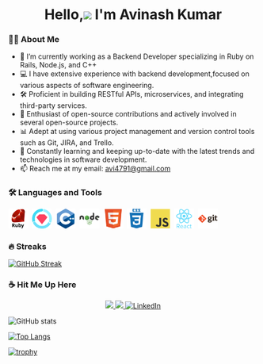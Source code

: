 <h1 align="center"> Hello,<img src="https://media.giphy.com/media/hvRJCLFzcasrR4ia7z/giphy.gif" width="30px"/> I'm Avinash Kumar</h1>

### :man_technologist: About Me  
- 💼 I’m currently working as a Backend Developer specializing in Ruby on Rails, Node.js, and C++ 
- 💻 I have extensive experience with backend development,focused on various aspects of software engineering.
- 🛠 Proficient in building RESTful APIs, microservices, and integrating third-party services.
- 🧩 Enthusiast of open-source contributions and actively involved in several open-source projects.
- 📊 Adept at using various project management and version control tools such as Git, JIRA, and Trello.
- 🌱 Constantly learning and keeping up-to-date with the latest trends and technologies in software development.
- 📫 Reach me at my email: avi4791@gmail.com
  
 ### :hammer_and_wrench: Languages and Tools 
<div>
  <img src="https://github.com/devicons/devicon/blob/master/icons/ruby/ruby-original-wordmark.svg" title="RUBY" alt="RUBY" width="40" height="40"/>&nbsp;
  <img src="https://github.com/devicons/devicon/blob/master/icons/rspec/rspec-original.svg" title="RSPEC" alt="RSPEC" width="40" height="40"/>&nbsp;
  <img src="https://github.com/devicons/devicon/blob/master/icons/cplusplus/cplusplus-original.svg" title="CPP" alt="CPP" width="40" height="40"/>&nbsp;
  <img src="https://github.com/devicons/devicon/blob/master/icons/nodejs/nodejs-original-wordmark.svg" title="NODEJS" alt="NODEJS" width="40" height="40"/>&nbsp;
  <img src="https://github.com/devicons/devicon/blob/master/icons/html5/html5-original.svg" title="HTML5" alt="HTML" width="40" height="40"/>&nbsp;
  <img src="https://github.com/devicons/devicon/blob/master/icons/css3/css3-plain-wordmark.svg"  title="CSS3" alt="CSS" width="40" height="40"/>&nbsp;
  <img src="https://github.com/devicons/devicon/blob/master/icons/javascript/javascript-original.svg" title="JavaScript" alt="JavaScript" width="40" height="40"/>&nbsp;
  <img src="https://github.com/devicons/devicon/blob/master/icons/react/react-original-wordmark.svg" title="React" alt="React" width="40" height="40"/>&nbsp;
  <img src="https://github.com/devicons/devicon/blob/master/icons/git/git-original-wordmark.svg" title="Git" **alt="Git" width="40" height="40"/>&nbsp;
</div>

### :fire: Streaks 
[![GitHub Streak](http://github-readme-streak-stats.herokuapp.com?user=Avinashkrmehta)](https://git.io/streak-stats)  

### :coffee: Hit Me Up Here
<p align="center">
	<a href="https://github.com/Avinashkrmehta" alt="Github" title="github">
       <img src="https://img.shields.io/badge/For_More_Useful_Repos-15k?style=for-the-badge&color=2088FF&logo=github&logoColor=fff"/>
    </a>
    <a href="https://github.com/Avinashkrmehta/Avinashkrmehta" alt="Github Stars" title="Star Mark Repo">
        <img src="https://img.shields.io/badge/Shower_stars_if_you_like_my_repos-15k?style=for-the-badge&color=ffd000&logo=apachespark&logoColor=black"/>
    </a>
    <a href="https://www.linkedin.com/in/avinash-mehta/">
        <img src="https://img.shields.io/badge/For_Professional_Updates-15k?style=for-the-badge&color=0a66c2&logo=linkedin" alt="LinkedIn"/>
    </a>
</p>


![GitHub stats](https://github-readme-stats.vercel.app/api?username=Avinashkrmehta&show_icons=true&count_private=true) 

[![Top Langs](https://github-readme-stats.vercel.app/api/top-langs/?username=Avinashkrmehta)](https://github.com/Avinashkrmehta/github-readme-stats)

[![trophy](https://github-profile-trophy.vercel.app/?username=Avinashkrmehta&theme=onedark)](https://github.com/ryo-ma/github-profile-trophy)
